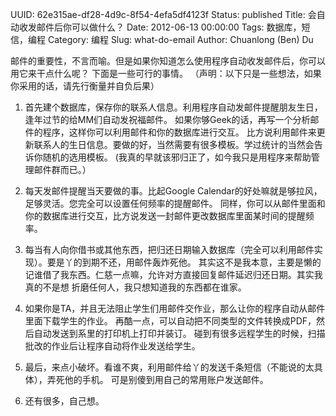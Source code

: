 UUID: 62e315ae-df28-4d9c-8f54-4efa5df4123f
Status: published
Title: 会自动收发邮件后你可以做什么？
Date: 2012-06-13 00:00:00
Tags: 数据库，短信，编程
Category: 编程
Slug: what-do-email
Author: Chuanlong (Ben) Du

邮件的重要性，不言而喻。但是如果你知道怎么使用程序自动收发邮件后，你可以用它来干点什么呢？
下面是一些可行的事情。
（声明：以下只是一些想法，如果你采用的话，请先行衡量并自负后果）

1. 首先建个数据库，保存你的联系人信息。利用程序自动发邮件提醒朋友生日，逢年过节的给MM们自动发祝福邮件。
如果你够Geek的话，再写一个分析邮件的程序，这样你可以利用邮件和你的数据库进行交互。
比方说利用邮件来更新联系人的生日信息。要做的好，当然需要有很多模板。学过统计的当然会告诉你随机的选用模板。
(我真的早就该邪归正了，如今我只是用程序来帮助管理邮件群而已。）

2. 每天发邮件提醒当天要做的事。比起Google Calendar的好处嘛就是够拉风，足够灵活。您完全可以设置任何频率的提醒邮件。
同样，你可以从邮件里面和你的数据库进行交互，比方说发送一封邮件更改数据库里面某时间的提醒频率。

3. 每当有人向你借书或其他东西，把归还日期输入数据库（完全可以利用邮件实现）。要是丫的到期不还，用邮件轰炸死他。
其实这不是我本意，主要是懒的记谁借了我东西。仁慈一点嘛，允许对方直接回复邮件延迟归还日期。其实我真的不是想
折磨任何人，我只想知道我的东西都在谁家。

4. 如果你是TA，并且无法阻止学生们用邮件交作业，那么让你的程序自动从邮件里面下载学生的作业。
再酷一点，可以自动把不同类型的文件转换成PDF，然后自动发送到系里的打印机上打印并装订。
碰到有很多远程学生的时候，扫描批改的作业后让程序自动将作业发送给学生。

5. 最后，来点小破坏。看谁不爽，利用邮件给丫的发送千条短信（不能说的太具体），弄死他的手机。
可是别傻到用自己的常用账户发送邮件。

6. 还有很多，自己想。
